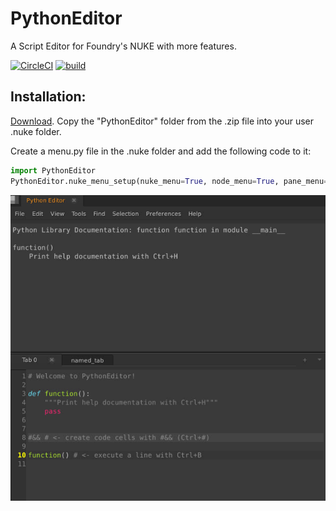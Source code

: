# PythonEditor
A Script Editor for Foundry's NUKE with more features.

[![CircleCI](https://img.shields.io/circleci/build/github/plasmax/PythonEditor/master)](https://app.circleci.com/pipelines/github/plasmax/PythonEditor) [![build](https://github.com/plasmax/PythonEditor/actions/workflows/python-app.yml/badge.svg)](https://github.com/plasmax/PythonEditor/actions/workflows/python-app.yml)

## Installation:
[Download](https://downgit.github.io/#/home?url=https://github.com/plasmax/PythonEditor/tree/master/PythonEditor).
Copy the "PythonEditor" folder from the .zip file into your user .nuke folder.

Create a menu.py file in the .nuke folder and add the following code to it:

```python
import PythonEditor
PythonEditor.nuke_menu_setup(nuke_menu=True, node_menu=True, pane_menu=True)
```

![Screenshot](/media/Screenshot.png)
